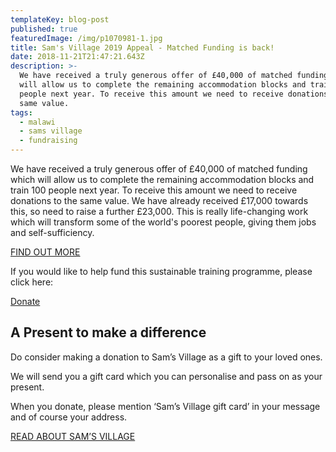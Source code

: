 ```yaml
---
templateKey: blog-post
published: true
featuredImage: /img/p1070981-1.jpg
title: Sam's Village 2019 Appeal - Matched Funding is back!
date: 2018-11-21T21:47:21.643Z
description: >-
  We have received a truly generous offer of £40,000 of matched funding which
  will allow us to complete the remaining accommodation blocks and train 100
  people next year. To receive this amount we need to receive donations to the
  same value.
tags:
  - malawi
  - sams village
  - fundraising
---
```


We have received a truly generous offer of £40,000 of matched funding which will allow us to complete the remaining accommodation blocks and train 100 people next year. To receive this amount we need to receive donations to the same value. We have already received £17,000 towards this, so need to raise a further £23,000. This is really life-changing work which will transform some of the world's poorest people, giving them jobs and self-sufficiency.

[FIND OUT MORE](https://africanvisionmalawi.cmail19.com/t/y-l-khcjkl-yhyukyqij-i/)

If you would like to help fund this sustainable training programme, please click here:

[Donate](https://www.charitycheckout.co.uk/1113786/)

## A Present to make a difference

Do consider making a donation to Sam’s Village as a gift to your loved ones.

We will send you a gift card which you can personalise and pass on as your present.

When you donate, please mention ‘Sam’s Village gift card’ in your message and of course your address.

[READ ABOUT SAM’S VILLAGE](https://www.africanvision.org.uk/sams-village/)
